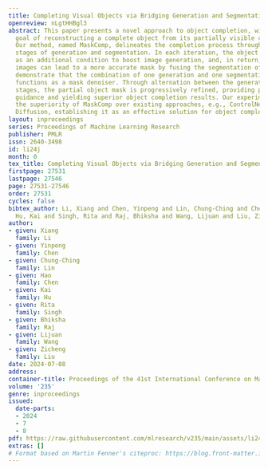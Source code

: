 ```yaml
---
title: Completing Visual Objects via Bridging Generation and Segmentation
openreview: nLgtHHBgl3
abstract: This paper presents a novel approach to object completion, with the primary
  goal of reconstructing a complete object from its partially visible components.
  Our method, named MaskComp, delineates the completion process through iterative
  stages of generation and segmentation. In each iteration, the object mask is provided
  as an additional condition to boost image generation, and, in return, the generated
  images can lead to a more accurate mask by fusing the segmentation of images. We
  demonstrate that the combination of one generation and one segmentation stage effectively
  functions as a mask denoiser. Through alternation between the generation and segmentation
  stages, the partial object mask is progressively refined, providing precise shape
  guidance and yielding superior object completion results. Our experiments demonstrate
  the superiority of MaskComp over existing approaches, e.g., ControlNet and Stable
  Diffusion, establishing it as an effective solution for object completion.
layout: inproceedings
series: Proceedings of Machine Learning Research
publisher: PMLR
issn: 2640-3498
id: li24j
month: 0
tex_title: Completing Visual Objects via Bridging Generation and Segmentation
firstpage: 27531
lastpage: 27546
page: 27531-27546
order: 27531
cycles: false
bibtex_author: Li, Xiang and Chen, Yinpeng and Lin, Chung-Ching and Chen, Hao and
  Hu, Kai and Singh, Rita and Raj, Bhiksha and Wang, Lijuan and Liu, Zicheng
author:
- given: Xiang
  family: Li
- given: Yinpeng
  family: Chen
- given: Chung-Ching
  family: Lin
- given: Hao
  family: Chen
- given: Kai
  family: Hu
- given: Rita
  family: Singh
- given: Bhiksha
  family: Raj
- given: Lijuan
  family: Wang
- given: Zicheng
  family: Liu
date: 2024-07-08
address:
container-title: Proceedings of the 41st International Conference on Machine Learning
volume: '235'
genre: inproceedings
issued:
  date-parts:
  - 2024
  - 7
  - 8
pdf: https://raw.githubusercontent.com/mlresearch/v235/main/assets/li24j/li24j.pdf
extras: []
# Format based on Martin Fenner's citeproc: https://blog.front-matter.io/posts/citeproc-yaml-for-bibliographies/
---
```

